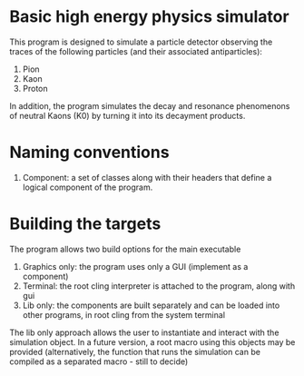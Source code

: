 # Basic high energy physics simulator
This program is designed to simulate a particle detector observing the traces of the following particles (and their associated antiparticles):

1) Pion 
2) Kaon 
3) Proton 

In addition, the program simulates the decay and resonance phenomenons of neutral Kaons (K0) by turning it into its decayment products.


# Naming conventions

1) Component: a set of classes along with their headers that define a logical component of the program. 

# Building the targets

The program allows two build options for the main executable
1) Graphics only: the program uses only a GUI (implement as a component)
2) Terminal: the root cling interpreter is attached to the program, along with gui
3) Lib only: the components are built separately and can be loaded into other programs, in root cling from the system terminal

The lib only approach allows the user to instantiate and interact with the simulation object. 
In a future version, a root macro using this objects may be provided
(alternatively, the function that runs the simulation can be compiled as a separated macro - still to decide)